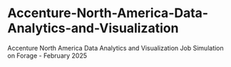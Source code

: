 # Accenture-North-America-Data-Analytics-and-Visualization
Accenture North America Data Analytics and Visualization Job Simulation on Forage - February 2025
